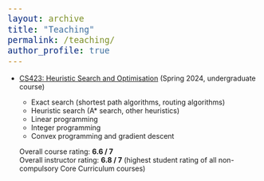 ```yaml
---
layout: archive
title: "Teaching"
permalink: /teaching/
author_profile: true
---
```


<style type="text/css">

body, td {
   font-size: 14px;
}
code.r{
  font-size: 20px;
}
pre {
  font-size: 20px
}
</style>

- [CS423: Heuristic Search and Optimisation](https://computing.smu.edu.sg/bsc-computer-science/curriculum#heuristic_search_and_optimization_CS2023) (Spring 2024, undergraduate course)
    - Exact search (shortest path algorithms, routing algorithms)
    - Heuristic search (A* search, other heuristics)
    - Linear programming
    - Integer programming
    - Convex programming and gradient descent

    Overall course rating: **6.6 / 7** <br/>
    Overall instructor rating: **6.8 / 7** (highest student rating of all non-compulsory Core Curriculum courses)

